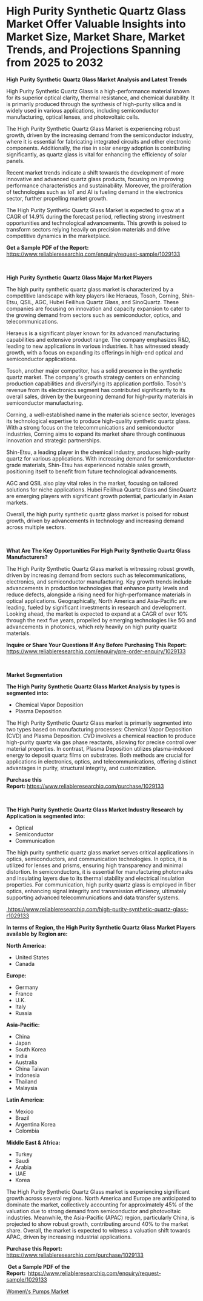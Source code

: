 <p><h1>High Purity Synthetic Quartz Glass Market Offer Valuable Insights into Market Size, Market Share, Market Trends, and Projections Spanning from 2025 to 2032</h1></p><p><strong>High Purity Synthetic Quartz Glass Market Analysis and Latest Trends</strong></p>
<p><p>High Purity Synthetic Quartz Glass is a high-performance material known for its superior optical clarity, thermal resistance, and chemical durability. It is primarily produced through the synthesis of high-purity silica and is widely used in various applications, including semiconductor manufacturing, optical lenses, and photovoltaic cells.</p><p>The High Purity Synthetic Quartz Glass Market is experiencing robust growth, driven by the increasing demand from the semiconductor industry, where it is essential for fabricating integrated circuits and other electronic components. Additionally, the rise in solar energy adoption is contributing significantly, as quartz glass is vital for enhancing the efficiency of solar panels.</p><p>Recent market trends indicate a shift towards the development of more innovative and advanced quartz glass products, focusing on improving performance characteristics and sustainability. Moreover, the proliferation of technologies such as IoT and AI is fueling demand in the electronics sector, further propelling market growth.</p><p>The High Purity Synthetic Quartz Glass Market is expected to grow at a CAGR of 14.9% during the forecast period, reflecting strong investment opportunities and technological advancements. This growth is poised to transform sectors relying heavily on precision materials and drive competitive dynamics in the marketplace.</p></p>
<p><strong>Get a Sample PDF of the Report:&nbsp;</strong> <a href="https://www.reliableresearchiq.com/enquiry/request-sample/1029133?utm_campaign=3542&utm_medium=2&utm_source=Github&utm_content=ia&utm_term=21032025&utm_id=high-purity-synthetic-quartz-glass">https://www.reliableresearchiq.com/enquiry/request-sample/1029133</a></p>
<p>&nbsp;</p>
<p><strong>High Purity Synthetic Quartz Glass Major Market Players</strong></p>
<p><p>The high purity synthetic quartz glass market is characterized by a competitive landscape with key players like Heraeus, Tosoh, Corning, Shin-Etsu, QSIL, AGC, Hubei Feilihua Quartz Glass, and SinoQuartz. These companies are focusing on innovation and capacity expansion to cater to the growing demand from sectors such as semiconductor, optics, and telecommunications.</p><p>Heraeus is a significant player known for its advanced manufacturing capabilities and extensive product range. The company emphasizes R&D, leading to new applications in various industries. It has witnessed steady growth, with a focus on expanding its offerings in high-end optical and semiconductor applications.</p><p>Tosoh, another major competitor, has a solid presence in the synthetic quartz market. The company's growth strategy centers on enhancing production capabilities and diversifying its application portfolio. Tosoh's revenue from its electronics segment has contributed significantly to its overall sales, driven by the burgeoning demand for high-purity materials in semiconductor manufacturing.</p><p>Corning, a well-established name in the materials science sector, leverages its technological expertise to produce high-quality synthetic quartz glass. With a strong focus on the telecommunications and semiconductor industries, Corning aims to expand its market share through continuous innovation and strategic partnerships.</p><p>Shin-Etsu, a leading player in the chemical industry, produces high-purity quartz for various applications. With increasing demand for semiconductor-grade materials, Shin-Etsu has experienced notable sales growth, positioning itself to benefit from future technological advancements.</p><p>AGC and QSIL also play vital roles in the market, focusing on tailored solutions for niche applications. Hubei Feilihua Quartz Glass and SinoQuartz are emerging players with significant growth potential, particularly in Asian markets.</p><p>Overall, the high purity synthetic quartz glass market is poised for robust growth, driven by advancements in technology and increasing demand across multiple sectors.</p></p>
<p>&nbsp;</p>
<p><strong>What Are The Key Opportunities For High Purity Synthetic Quartz Glass Manufacturers?</strong></p>
<p><p>The High Purity Synthetic Quartz Glass market is witnessing robust growth, driven by increasing demand from sectors such as telecommunications, electronics, and semiconductor manufacturing. Key growth trends include advancements in production technologies that enhance purity levels and reduce defects, alongside a rising need for high-performance materials in optical applications. Geographically, North America and Asia-Pacific are leading, fueled by significant investments in research and development. Looking ahead, the market is expected to expand at a CAGR of over 10% through the next five years, propelled by emerging technologies like 5G and advancements in photonics, which rely heavily on high purity quartz materials.</p></p>
<p><strong>Inquire or Share Your Questions If Any Before Purchasing This Report:</strong> <a href="https://www.reliableresearchiq.com/enquiry/pre-order-enquiry/1029133?utm_campaign=3542&utm_medium=2&utm_source=Github&utm_content=ia&utm_term=21032025&utm_id=high-purity-synthetic-quartz-glass">https://www.reliableresearchiq.com/enquiry/pre-order-enquiry/1029133</a></p>
<p>&nbsp;</p>
<p><strong>Market Segmentation</strong></p>
<p><strong>The High Purity Synthetic Quartz Glass Market Analysis by types is segmented into:</strong></p>
<p><ul><li>Chemical Vapor Deposition</li><li>Plasma Deposition</li></ul></p>
<p><p>The High Purity Synthetic Quartz Glass market is primarily segmented into two types based on manufacturing processes: Chemical Vapor Deposition (CVD) and Plasma Deposition. CVD involves a chemical reaction to produce high-purity quartz via gas phase reactants, allowing for precise control over material properties. In contrast, Plasma Deposition utilizes plasma-induced energy to deposit quartz films on substrates. Both methods are crucial for applications in electronics, optics, and telecommunications, offering distinct advantages in purity, structural integrity, and customization.</p></p>
<p><strong>Purchase this Report:&nbsp;</strong><a href="https://www.reliableresearchiq.com/purchase/1029133?utm_campaign=3542&utm_medium=2&utm_source=Github&utm_content=ia&utm_term=21032025&utm_id=high-purity-synthetic-quartz-glass">https://www.reliableresearchiq.com/purchase/1029133</a></p>
<p>&nbsp;</p>
<p><strong>The High Purity Synthetic Quartz Glass Market Industry Research by Application is segmented into:</strong></p>
<p><ul><li>Optical</li><li>Semiconductor</li><li>Communication</li></ul></p>
<p><p>The high purity synthetic quartz glass market serves critical applications in optics, semiconductors, and communication technologies. In optics, it is utilized for lenses and prisms, ensuring high transparency and minimal distortion. In semiconductors, it is essential for manufacturing photomasks and insulating layers due to its thermal stability and electrical insulation properties. For communication, high purity quartz glass is employed in fiber optics, enhancing signal integrity and transmission efficiency, ultimately supporting advanced telecommunications and data transfer systems.</p></p>
<p><a href="https://www.reliableresearchiq.com/high-purity-synthetic-quartz-glass-r1029133?utm_campaign=3542&utm_medium=2&utm_source=Github&utm_content=ia&utm_term=21032025&utm_id=high-purity-synthetic-quartz-glass">&nbsp;https://www.reliableresearchiq.com/high-purity-synthetic-quartz-glass-r1029133</a></p>
<p><strong>In terms of Region, the High Purity Synthetic Quartz Glass Market Players available by Region are:</strong></p>
<p>
    <p> <strong> North America: </strong>
        <ul>
            <li>United States</li>
            <li>Canada</li>
        </ul>
        </p> 
    <p> <strong> Europe: </strong>
        <ul>
            <li>Germany</li>
            <li>France</li>
            <li>U.K.</li>
            <li>Italy</li>
            <li>Russia</li>
        </ul>
        </p> 
    <p> <strong> Asia-Pacific: </strong>
        <ul>
            <li>China</li>
            <li>Japan</li>
            <li>South Korea</li>
            <li>India</li>
            <li>Australia</li>
            <li>China Taiwan</li>
            <li>Indonesia</li>
            <li>Thailand</li>
            <li>Malaysia</li>
        </ul>
        </p> 
    <p> <strong> Latin America: </strong>
        <ul>
            <li>Mexico</li>
            <li>Brazil</li>
            <li>Argentina Korea</li>
            <li>Colombia</li>
        </ul>
        </p> 
    <p> <strong> Middle East & Africa: </strong>
        <ul>
            <li>Turkey</li>
            <li>Saudi</li>
            <li>Arabia</li>
            <li>UAE</li>
            <li>Korea</li>
        </ul>
    </p>
    </p>
<p><p>The High Purity Synthetic Quartz Glass market is experiencing significant growth across several regions. North America and Europe are anticipated to dominate the market, collectively accounting for approximately 45% of the valuation due to strong demand from semiconductor and photovoltaic industries. Meanwhile, the Asia-Pacific (APAC) region, particularly China, is projected to show robust growth, contributing around 40% to the market share. Overall, the market is expected to witness a valuation shift towards APAC, driven by increasing industrial applications.</p></p>
<p><strong>Purchase this Report: </strong><a href="https://www.reliableresearchiq.com/purchase/1029133?utm_campaign=3542&utm_medium=2&utm_source=Github&utm_content=ia&utm_term=21032025&utm_id=high-purity-synthetic-quartz-glass">https://www.reliableresearchiq.com/purchase/1029133</a></p>
<p>&nbsp;<strong>Get a Sample PDF of the Report:&nbsp;&nbsp;</strong><a href="https://www.reliableresearchiq.com/enquiry/request-sample/1029133?utm_campaign=3542&utm_medium=2&utm_source=Github&utm_content=ia&utm_term=21032025&utm_id=high-purity-synthetic-quartz-glass">https://www.reliableresearchiq.com/enquiry/request-sample/1029133</a></p>
<p><strong></strong></p>
<p><p><a href="https://github.com/azetehhasle/Market-Research-Report-List-1/blob/main/womens-pumps-market.md?utm_campaign=3542&utm_medium=2&utm_source=Github&utm_content=ia&utm_term=21032025&utm_id=high-purity-synthetic-quartz-glass">Women\'s Pumps Market</a></p></p>